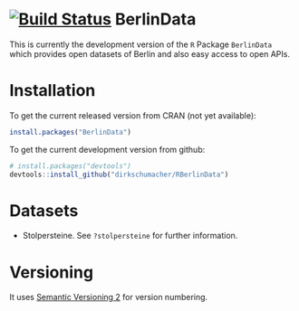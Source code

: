 [![Build Status](https://travis-ci.org/dirkschumacher/RBerlinData.png?branch=master)](https://travis-ci.org/dirkschumacher/RBerlinData)
BerlinData
===========

This is currently the development version of the `R` Package `BerlinData` which provides open datasets of Berlin 
and also easy access to open APIs.

# Installation

To get the current released version from CRAN (not yet available):

```R
install.packages("BerlinData")
```

To get the current development version from github:

```R
# install.packages("devtools")
devtools::install_github("dirkschumacher/RBerlinData")
```


# Datasets

* Stolpersteine. See `?stolpersteine` for further information.

# Versioning
It uses [Semantic Versioning 2](http://semver.org/spec/v2.0.0.html) for version numbering.
